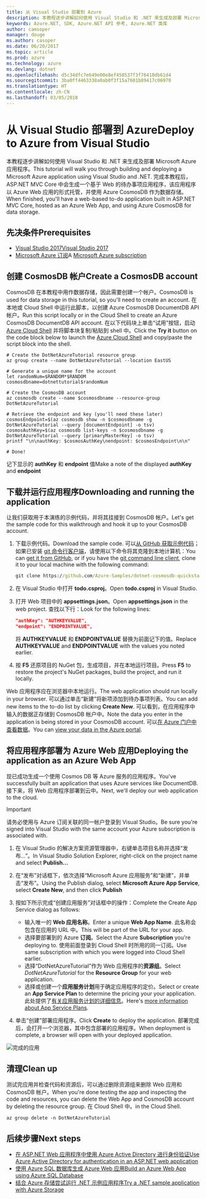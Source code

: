 ```yaml
---
title: 从 Visual Studio 部署到 Azure
description: 本教程逐步讲解如何使用 Visual Studio 和 .NET 来生成及部署 Microsoft Azure 应用程序。
keywords: Azure.NET, SDK, Azure.NET API 参考, Azure.NET 类库
author: camsoper
manager: douge
ms.author: casoper
ms.date: 06/20/2017
ms.topic: article
ms.prod: azure
ms.technology: azure
ms.devlang: dotnet
ms.openlocfilehash: d5c34dfc7e649e00e8ef458537f3f76410db61d4
ms.sourcegitcommit: 3ba0ff4463338a0ab0f3f15a7601b89417c06970
ms.translationtype: HT
ms.contentlocale: zh-CN
ms.lasthandoff: 03/05/2018
---
```

# <a name="deploy-to-azure-from-visual-studio"></a><span data-ttu-id="12739-104">从 Visual Studio 部署到 Azure</span><span class="sxs-lookup"><span data-stu-id="12739-104">Deploy to Azure from Visual Studio</span></span>

<span data-ttu-id="12739-105">本教程逐步讲解如何使用 Visual Studio 和 .NET 来生成及部署 Microsoft Azure 应用程序。</span><span class="sxs-lookup"><span data-stu-id="12739-105">This tutorial will walk you through building and deploying a Microsoft Azure application using Visual Studio and .NET.</span></span>  <span data-ttu-id="12739-106">完成本教程后，ASP.NET MVC Core 中会生成一个基于 Web 的待办事项应用程序，该应用程序以 Azure Web 应用的形式托管，并使用 Azure CosmosDB 作为数据存储。</span><span class="sxs-lookup"><span data-stu-id="12739-106">When finished, you'll have a web-based to-do application built in ASP.NET MVC Core, hosted as an Azure Web App, and using Azure CosmosDB for data storage.</span></span>

## <a name="prerequisites"></a><span data-ttu-id="12739-107">先决条件</span><span class="sxs-lookup"><span data-stu-id="12739-107">Prerequisites</span></span>

* [<span data-ttu-id="12739-108">Visual Studio 2017</span><span class="sxs-lookup"><span data-stu-id="12739-108">Visual Studio 2017</span></span>](https://www.visualstudio.com/downloads/)
* <span data-ttu-id="12739-109">[Microsoft Azure 订阅](https://azure.microsoft.com/free/)</span><span class="sxs-lookup"><span data-stu-id="12739-109">A [Microsoft Azure subscription](https://azure.microsoft.com/free/)</span></span>

## <a name="create-a-cosmosdb-account"></a><span data-ttu-id="12739-110">创建 CosmosDB 帐户</span><span class="sxs-lookup"><span data-stu-id="12739-110">Create a CosmosDB account</span></span>

<span data-ttu-id="12739-111">CosmosDB 在本教程中用作数据存储，因此需要创建一个帐户。</span><span class="sxs-lookup"><span data-stu-id="12739-111">CosmosDB is used for data storage in this tutorial, so you'll need to create an account.</span></span>  <span data-ttu-id="12739-112">在本地或 Cloud Shell 中运行此脚本，以创建 Azure CosmosDB DocumentDB API 帐户。</span><span class="sxs-lookup"><span data-stu-id="12739-112">Run this script locally or in the Cloud Shell to create an Azure CosmosDB DocumentDB API account.</span></span>  <span data-ttu-id="12739-113">在以下代码块上单击“试用”按钮，启动 [Azure Cloud Shell](/azure/cloud-shell/) 并将脚本块复制/粘贴到 shell 中。</span><span class="sxs-lookup"><span data-stu-id="12739-113">Click the **Try it** button on the code block below to launch the [Azure Cloud Shell](/azure/cloud-shell/) and copy/paste the script block into the shell.</span></span>

```azurecli-interactive
# Create the DotNetAzureTutorial resource group
az group create --name DotNetAzureTutorial --location EastUS

# Generate a unique name for the account
let randomNum=$RANDOM*$RANDOM
cosmosdbname=dotnettutorial$randomNum

# Create the CosmosDB account
az cosmosdb create --name $cosmosdbname --resource-group DotNetAzureTutorial

# Retrieve the endpoint and key (you'll need these later)
cosmosEndpoint=$(az cosmosdb show -n $cosmosdbname -g DotNetAzureTutorial --query [documentEndpoint] -o tsv)
cosmosAuthKey=$(az cosmosdb list-keys -n $cosmosdbname -g DotNetAzureTutorial --query [primaryMasterKey] -o tsv)
printf "\n\nauthKey: $cosmosAuthKey\nendpoint: $cosmosEndpoint\n\n"

# Done!

```

<span data-ttu-id="12739-114">记下显示的 **authKey** 和 **endpoint** 值</span><span class="sxs-lookup"><span data-stu-id="12739-114">Make a note of the displayed **authKey** and **endpoint**</span></span> 

## <a name="downloading-and-running-the-application"></a><span data-ttu-id="12739-115">下载并运行应用程序</span><span class="sxs-lookup"><span data-stu-id="12739-115">Downloading and running the application</span></span>

<span data-ttu-id="12739-116">让我们获取用于本演练的示例代码，并将其挂接到 CosmosDB 帐户。</span><span class="sxs-lookup"><span data-stu-id="12739-116">Let's get the sample code for this walkthrough and hook it up to your CosmosDB account.</span></span>

1. <span data-ttu-id="12739-117">下载示例代码。</span><span class="sxs-lookup"><span data-stu-id="12739-117">Download the sample code.</span></span>  <span data-ttu-id="12739-118">可以[从 GitHub 获取示例代码](https://github.com/Azure-Samples/dotnet-cosmosdb-quickstart/)；如果已安装 [git 命令行客户端](https://git-scm.com/)，请使用以下命令将其克隆到本地计算机：</span><span class="sxs-lookup"><span data-stu-id="12739-118">You can [get it from GitHub](https://github.com/Azure-Samples/dotnet-cosmosdb-quickstart/), or if you have the [git command line client](https://git-scm.com/), clone it to your local machine with the following command:</span></span>

    ```cmd
    git clone https://github.com/Azure-Samples/dotnet-cosmosdb-quickstart
    ```

2. <span data-ttu-id="12739-119">在 Visual Studio 中打开 **todo.csproj**。</span><span class="sxs-lookup"><span data-stu-id="12739-119">Open **todo.csproj** in Visual Studio.</span></span>

3. <span data-ttu-id="12739-120">打开 Web 项目中的 **appsettings.json**。</span><span class="sxs-lookup"><span data-stu-id="12739-120">Open **appsettings.json** in the web project.</span></span>  <span data-ttu-id="12739-121">查找以下行：</span><span class="sxs-lookup"><span data-stu-id="12739-121">Look for the following lines:</span></span>

    ```json
    "authKey": "AUTHKEYVALUE",
    "endpoint": "ENDPOINTVALUE",
    ```
    <span data-ttu-id="12739-122">将 **AUTHKEYVALUE** 和 **ENDPOINTVALUE** 替换为前面记下的值。</span><span class="sxs-lookup"><span data-stu-id="12739-122">Replace **AUTHKEYVALUE** and **ENDPOINTVALUE** with the values you noted earlier.</span></span>

4. <span data-ttu-id="12739-123">按 **F5** 还原项目的 NuGet 包，生成项目，并在本地运行项目。</span><span class="sxs-lookup"><span data-stu-id="12739-123">Press **F5** to restore the project's NuGet packages, build the project, and run it locally.</span></span>

<span data-ttu-id="12739-124">Web 应用程序应在浏览器中本地运行。</span><span class="sxs-lookup"><span data-stu-id="12739-124">The web application should run locally in your browser.</span></span>  <span data-ttu-id="12739-125">可以通过单击“新建”将新项添加到待办事项列表。</span><span class="sxs-lookup"><span data-stu-id="12739-125">You can add new items to the to-do list by clicking **Create New**.</span></span>  <span data-ttu-id="12739-126">可以看到，在应用程序中输入的数据正存储到 CosmosDB 帐户中。</span><span class="sxs-lookup"><span data-stu-id="12739-126">Note the data you enter in the application is being stored in your CosmosDB account.</span></span>  <span data-ttu-id="12739-127">可以[在 Azure 门户中查看数据](/azure/documentdb/documentdb-view-json-document-explorer)。</span><span class="sxs-lookup"><span data-stu-id="12739-127">You can [view your data in the Azure portal](/azure/documentdb/documentdb-view-json-document-explorer).</span></span>

## <a name="deploying-the-application-as-an-azure-web-app"></a><span data-ttu-id="12739-128">将应用程序部署为 Azure Web 应用</span><span class="sxs-lookup"><span data-stu-id="12739-128">Deploying the application as an Azure Web App</span></span>

<span data-ttu-id="12739-129">现已成功生成一个使用 Cosmos DB 等 Azure 服务的应用程序。</span><span class="sxs-lookup"><span data-stu-id="12739-129">You've successfully built an application that uses Azure services like DocumentDB.</span></span>  <span data-ttu-id="12739-130">接下来，将 Web 应用程序部署到云中。</span><span class="sxs-lookup"><span data-stu-id="12739-130">Next, we'll deploy our web application to the cloud.</span></span>

> [!IMPORTANT]
> <span data-ttu-id="12739-131">请务必使用与 Azure 订阅关联的同一帐户登录到 Visual Studio。</span><span class="sxs-lookup"><span data-stu-id="12739-131">Be sure you're signed into Visual Studio with the same account your Azure subscription is associated with.</span></span>

1. <span data-ttu-id="12739-132">在 Visual Studio 的解决方案资源管理器中，右键单击项目名称并选择“发布...”。</span><span class="sxs-lookup"><span data-stu-id="12739-132">In Visual Studio Solution Explorer, right-click on the project name and select **Publish...**</span></span>

2. <span data-ttu-id="12739-133">在“发布”对话框下，依次选择“Microsoft Azure 应用服务”和“新建”，并单击“发布”。</span><span class="sxs-lookup"><span data-stu-id="12739-133">Using the Publish dialog, select **Microsoft Azure App Service**, select **Create New**, and then click **Publish**</span></span>

3. <span data-ttu-id="12739-134">按如下所示完成“创建应用服务”对话框中的操作：</span><span class="sxs-lookup"><span data-stu-id="12739-134">Complete the Create App Service dialog as follows:</span></span>

    * <span data-ttu-id="12739-135">输入唯一的 **Web 应用名称**。</span><span class="sxs-lookup"><span data-stu-id="12739-135">Enter a unique **Web App Name**.</span></span>  <span data-ttu-id="12739-136">此名称会包含在应用的 URL 中。</span><span class="sxs-lookup"><span data-stu-id="12739-136">This will be part of the URL for your app.</span></span>
    * <span data-ttu-id="12739-137">选择要部署到的 Azure **订阅**。</span><span class="sxs-lookup"><span data-stu-id="12739-137">Select the Azure **Subscription** you're deploying to.</span></span>  <span data-ttu-id="12739-138">使用前面登录到 Cloud Shell 时所用的同一订阅。</span><span class="sxs-lookup"><span data-stu-id="12739-138">Use same subscription with which you were logged into Cloud Shell earlier.</span></span>
    * <span data-ttu-id="12739-139">选择“DotNetAzureTutorial”作为 Web 应用程序的**资源组**。</span><span class="sxs-lookup"><span data-stu-id="12739-139">Select *DotNetAzureTutorial* for the **Resource Group** for your web application.</span></span>
    * <span data-ttu-id="12739-140">选择或创建一个**应用服务计划**用于确定应用程序的定价。</span><span class="sxs-lookup"><span data-stu-id="12739-140">Select or create an **App Service Plan** to determine the pricing your your application.</span></span>  <span data-ttu-id="12739-141">此处提供了[有关应用服务计划的详细信息](/azure/app-service/azure-web-sites-web-hosting-plans-in-depth-overview)。</span><span class="sxs-lookup"><span data-stu-id="12739-141">Here's [more information about App Service Plans](/azure/app-service/azure-web-sites-web-hosting-plans-in-depth-overview).</span></span>

4. <span data-ttu-id="12739-142">单击“创建”部署应用程序。</span><span class="sxs-lookup"><span data-stu-id="12739-142">Click **Create** to deploy the application.</span></span>  <span data-ttu-id="12739-143">部署完成后，会打开一个浏览器，其中包含部署的应用程序。</span><span class="sxs-lookup"><span data-stu-id="12739-143">When deployment is complete, a browser will open with your deployed application.</span></span>

![完成的应用](./media/dotnet-quickstart/todo.png)

## <a name="clean-up"></a><span data-ttu-id="12739-145">清理</span><span class="sxs-lookup"><span data-stu-id="12739-145">Clean up</span></span>

<span data-ttu-id="12739-146">测试完应用并检查代码和资源后，可以通过删除资源组来删除 Web 应用和 CosmosDB 帐户。</span><span class="sxs-lookup"><span data-stu-id="12739-146">When you're done testing the app and inspecting the code and resources, you can delete the Web App and CosmosDB account by deleting the resource group.</span></span> <span data-ttu-id="12739-147">在 Cloud Shell 中。</span><span class="sxs-lookup"><span data-stu-id="12739-147">in the Cloud Shell.</span></span>

```azurecli-interactive
az group delete -n DotNetAzureTutorial
```

## <a name="next-steps"></a><span data-ttu-id="12739-148">后续步骤</span><span class="sxs-lookup"><span data-stu-id="12739-148">Next steps</span></span>

* [<span data-ttu-id="12739-149">在 ASP.NET Web 应用程序中使用 Azure Active Directory 进行身份验证</span><span class="sxs-lookup"><span data-stu-id="12739-149">Use Azure Active Directory for authentication in an ASP.NET web application</span></span>](/azure/active-directory/develop/active-directory-devquickstarts-webapp-dotnet)
* [<span data-ttu-id="12739-150">使用 Azure SQL 数据库生成 Azure Web 应用</span><span class="sxs-lookup"><span data-stu-id="12739-150">Build an Azure Web App using Azure SQL Database</span></span>](/azure/app-service-web/web-sites-dotnet-get-started)
* [<span data-ttu-id="12739-151">结合 Azure 存储尝试运行 .NET 示例应用程序</span><span class="sxs-lookup"><span data-stu-id="12739-151">Try a .NET sample application with Azure Storage</span></span>](/azure/storage/storage-samples-dotnet)


